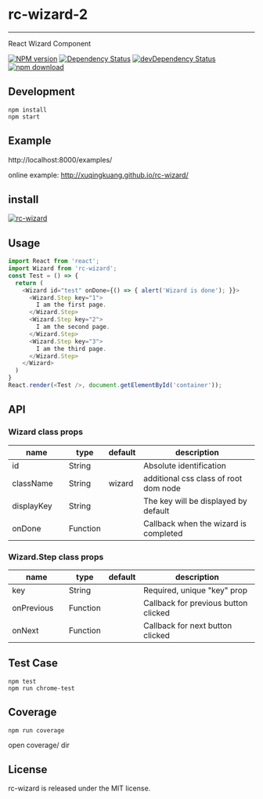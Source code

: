 # rc-wizard-2
---

React Wizard Component


[![NPM version][npm-image]][npm-url]
[![Dependency Status](https://david-dm.org/xuqingkuang/rc-wizard.svg)](https://david-dm.org/xuqingkuang/rc-wizard)
[![devDependency Status](https://david-dm.org/xuqingkuang/rc-wizard/dev-status.svg)](https://david-dm.org/xuqingkuang/rc-wizard#info=devDependencies)
[![npm download][download-image]][download-url]

[npm-image]: http://img.shields.io/npm/v/rc-wizard.svg?style=flat-square
[npm-url]: http://npmjs.org/package/rc-wizard
[download-image]: https://img.shields.io/npm/dm/rc-wizard.svg?style=flat-square
[download-url]: https://npmjs.org/package/rc-wizard

## Development

```
npm install
npm start
```

## Example

http://localhost:8000/examples/


online example: http://xuqingkuang.github.io/rc-wizard/


## install


[![rc-wizard](https://nodei.co/npm/rc-wizard.png)](https://npmjs.org/package/rc-wizard)


## Usage

```js
import React from 'react';
import Wizard from 'rc-wizard';
const Test = () => {
  return (
    <Wizard id="test" onDone={() => { alert('Wizard is done'); }}>
      <Wizard.Step key="1">
        I am the first page.
      </Wizard.Step>
      <Wizard.Step key="2">
        I am the second page.
      </Wizard.Step>
      <Wizard.Step key="3">
        I am the third page.
      </Wizard.Step>
    </Wizard>
  )
}
React.render(<Test />, document.getElementById('container'));
```

## API

### Wizard class props

<table class="table table-bordered table-striped">
  <thead>
    <tr>
      <th style="width: 100px;">name</th>
      <th style="width: 50px;">type</th>
      <th style="width: 50px;">default</th>
      <th>description</th>
    </tr>
  </thead>
  <tbody>
    <tr>
      <td>id</td>
      <td>String</td>
      <td></td>
      <td>Absolute identification</td>
    </tr>
    <tr>
      <td>className</td>
      <td>String</td>
      <td>wizard</td>
      <td>additional css class of root dom node</td>
    </tr>
    <tr>
      <td>displayKey</td>
      <td>String</td>
      <td></td>
      <td>The key will be displayed by default</td>
    </tr>
    <tr>
      <td>onDone</td>
      <td>Function</td>
      <td></td>
      <td>Callback when the wizard is completed</td>
    </tr>
  </tbody>
</table>

### Wizard.Step class props

<table class="table table-bordered table-striped">
  <thead>
    <tr>
        <th style="width: 100px;">name</th>
        <th style="width: 50px;">type</th>
        <th style="width: 50px;">default</th>
        <th>description</th>
    </tr>
  </thead>
  <tbody>
    <tr>
      <td>key</td>
      <td>String</td>
      <td></td>
      <td>Required, unique "key" prop</td>
    </tr>
    <tr>
      <td>onPrevious</td>
      <td>Function</td>
      <td></td>
      <td>Callback for previous button clicked</td>
    </tr>
    <tr>
      <td>onNext</td>
      <td>Function</td>
      <td></td>
      <td>Callback for next button clicked</td>
    </tr>
  </tbody>
</table>

## Test Case

```
npm test
npm run chrome-test
```

## Coverage

```
npm run coverage
```

open coverage/ dir

## License

rc-wizard is released under the MIT license.
